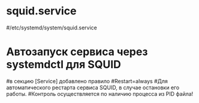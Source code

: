 # squid.service
#/etc/systemd/system/squid.service
# Автозапуск сервиса через systemdctl для SQUID
#в секцию [Service] добавлено правило
#Restart=always 
#Для автоматического рестарта сервиса SQUID, в случае остановки его работы.
#Контроль осуществляется по наличию процесса из PID файла!
